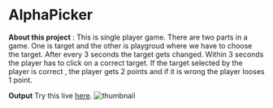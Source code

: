 # AlphaPicker

**About this project** :
This is single player game.
There are two parts in a game. One is target and the other is playgroud where we have to choose the target.
After every 3 seconds the target gets changed.
Within 3 seconds the player has to click on a correct target.
If the target selected by the player is correct , the player gets 2 points and if it is wrong the player looses 1 point.

**Output**
Try this live [here](https://alphapicker-38952.web.app/).
![thumbnail](https://user-images.githubusercontent.com/30195666/84275228-6cd63d80-ab4e-11ea-9e45-64f1019d2740.gif)
